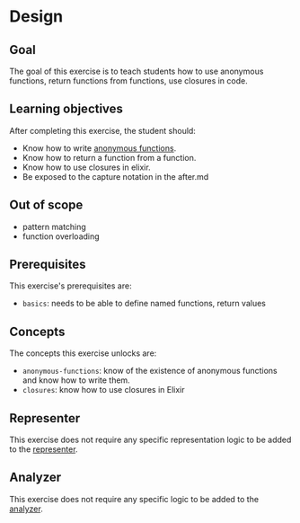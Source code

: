 # Design

## Goal

The goal of this exercise is to teach students how to use anonymous functions, return functions from functions, use closures in code.

## Learning objectives

After completing this exercise, the student should:

- Know how to write [anonymous functions][fns].
- Know how to return a function from a function.
- Know how to use closures in elixir.
- Be exposed to the capture notation in the after.md

## Out of scope

- pattern matching
- function overloading

## Prerequisites

This exercise's prerequisites are:

- `basics`: needs to be able to define named functions, return values

## Concepts

The concepts this exercise unlocks are:

- `anonymous-functions`: know of the existence of anonymous functions and know how to write them.
- `closures`: know how to use closures in Elixir

## Representer

This exercise does not require any specific representation logic to be added to the [representer][representer].

## Analyzer

This exercise does not require any specific logic to be added to the [analyzer][analyzer].

[analyzer]: https://github.com/exercism/elixir-analyzer
[representer]: https://github.com/exercism/elixir-representer
[fns]: https://elixir-lang.org/getting-started/basic-types.html#anonymous-functions
